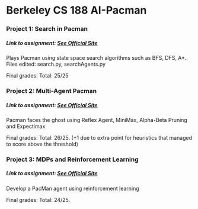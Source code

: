 # Berkeley CS 188 AI-Pacman
### Project 1: Search in Pacman 

##### Link to assignment: [See Official Site](https://inst.eecs.berkeley.edu/~cs188/sp22/project1/)

Plays Pacman using state space search algorithms such as BFS, DFS, A*. Files edited: search.py, searchAgents.py

Final grades: Total: 25/25

### Project 2: Multi-Agent Pacman 

##### Link to assignment: [See Official Site](https://inst.eecs.berkeley.edu/~cs188/sp22/project2/)

Pacman faces the ghost using Reflex Agent, MiniMax, Alpha-Beta Pruning and Expectimax

Final grades: Total: 26/25. (+1 due to extra point for heuristics that managed to score above the threshold)

### Project 3: MDPs and Reinforcement Learning 

##### Link to assignment: [See Official Site](https://inst.eecs.berkeley.edu/~cs188/sp22/project3/)

Develop a PacMan agent using reinforcement learning

Final grades: Total: 24/25.
